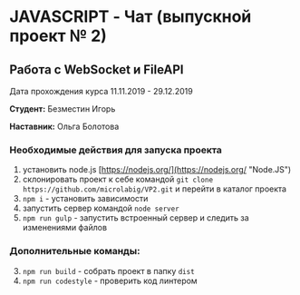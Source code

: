 # JAVASCRIPT - Чат (выпускной проект № 2)
## Работа с WebSocket и FileAPI

Дата прохождения курса 11.11.2019 - 29.12.2019 

**Студент:** Безместин Игорь

**Наставник:** Ольга Болотова
 
### Необходимые действия для запуска проекта

1. установить node.js [https://nodejs.org/](https://nodejs.org/ "Node.JS")
2. cклонировать проект к себе командой `git clone https://github.com/microlabig/VP2.git` и перейти в каталог проекта
3. `npm i` - установить зависимости
4. запустить сервер командой `node server`
5. `npm run gulp` - запустить встроенный сервер и следить за изменениями файлов

### Дополнительные команды:

3. `npm run build` - собрать проект в папку `dist`
4. `npm run codestyle` - проверить код линтером

